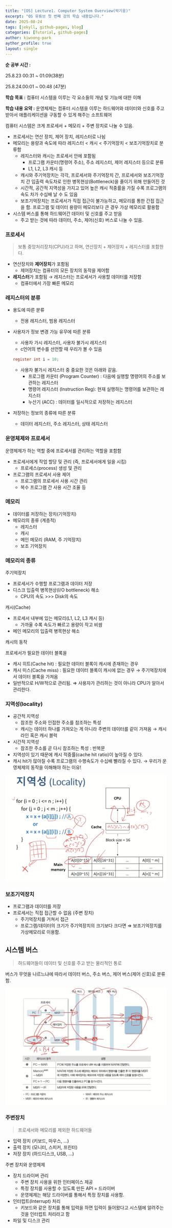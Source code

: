 ```yaml
---
title: "[OS] Lecture1. Computer System Overview(박기웅)"
excerpt: "OS 유튜브 첫 번째 강의 학습 내용입니다."
date: 2025-08-24
tags: [jekyll, github-pages, blog]
categories: [Tutorial, github-pages]
author: kiwoong-park
aythor_profile: true
layout: single
---
```


**순 공부 시간 :** 

25.8.23 00:31 ~ 01:09(38분)

25.8.24.00:01 ~ 00:48 (47분)

**학습 목표 :** 컴퓨터 시스템을 이루는 각 요소들의 개념 및 기능에 대한 이해

**학습 내용 요약 :** 운영체제는 컴퓨터 시스템을 이루는 하드웨어와 데이터와 신호를 주고 받아서 애플리케이션을 구동할 수 있게 해주는 소프트웨어

컴퓨터 시스템은 크게 프로세서 + 메모리 + 주변 장치로 나눌 수 있음. 

- 프로세서는 연산 장치, 제어 장치, 레지스터로 나뉨
- 메모리는 용량과 속도에 따라 레지스터 < 캐시 < 주기억장치 < 보조기억장치로 분류함
    - 레지스터와 캐시는 프로세서 안에 포함됨
        - 프로그램 카운터(명령어 주소), 주소 레지스터, 제어 레지스터 등으로 분류
        - L1, L2, L3 캐시 등
    - 캐시와 주기억장치는 각각, 프로세서와 주기억장치 간, 프로세서와 보조기억장치 간 입출력 속도차로 인한 병목현상(Bottleneck)을 줄이기 위해 만들어진 것
    - 시간적, 공간적 지역성을 가지고 있어 높은 캐시 적중률을 가질 수록 프로그램의 속도 차가 수십배 날 수 도 있음
    - 보조기억장치는 프로세서가 직접 접근이 불가능하고, 메모리를 통한 간접 접근을 함. 프로그램 및 데이터 용량이 메모리보다 큰 경우 가상 메모리로 활용함
- 시스템 버스를 통해 하드웨어간 데이터 및 신호를 주고 받음
    - 주고 받는 것에 따라 데이터, 주소, 제어(신호) 버스로 나눌 수 있음.

### 프로세서

> 보통 중앙처리장치(CPU)라고 하며, 연산장치 + 제어장치 + 레지스터를 포함한다.
> 
- 연산장치와 **제어장치**가 포함됨
    - 제어장치는 컴퓨터의 모든 장치의 동작을 제어함
- **레지스터**가 포함됨 → 레지스터는 프로세서가 사용할 데이터를 저장함
    - 컴퓨터에서 가장 빠른 메모리

### 레지스터의 분류

- 용도에 따른 분류
    - 전용 레지스터, 범용 레지스터
- 사용자가 정보 변경 가능 유무에 따른 분류
    - 사용자 가시 레지스터, 사용자 불가시 레지스터
    - c언어의 변수를 선언할 때 우리가 볼 수 있음
    
    ```c
    register int i = 10;
    ```
    
    - 사용자 불가시 레지스터 중 중요한 것은 아래와 같음.
        - 프로그램 카운터 (Program Counter) : 다음에 실행할 명령어의 주소를 보관하는 레지스터
        - 명령어 레지스터 (Instruction Reg): 현재 실행하는 명령어를 보관하는 레지스터
        - 누산기 (ACC) : 데이터를 일시적으로 저장하는 레지스터
- 저장하는 정보의 종류에 따른 분류
    - 데이터 레지스터, 주소 레지스터, 상태 레지스터

### 운영체제와 프로세서

운영체제가 하는 역할 중에 프로세서를 관리하는 역할을 포함함

- 프로세서에게 작업 할당 및 관리 (즉, 프로세서에게 일을 시킴)
    - 프로세스(process) 생성 및 관리
- 프로그램의 프로세서 사용 제어
    - 프로그램의 프로세서 사용 시간 관리
    - 복수 프로그램 간 사용 시간 조율 등

### 메모리

- 데이터를 저장하는 장치(기억장치)
- 메모리의 종류 (계층적)
    - 레지스터
    - 캐시
    - 메인 메모리 (RAM, 주 기억장치)
    - 보조 기억장치

### 메모리의 종류

주기억장치

- 프로세서가 수행할 프로그램과 데이터 저장
- 디스크 입출력 병목현상(I/O bottleneck) 해소
    - CPU의 속도 >>> Disk의 속도

캐시(Cache)

- 프로세서 내부에 있는 메모리(L1, L2, L3 캐시 등)
    - 가까울 수록 속도가 빠르고 용량이 작고 비쌈
- 메인 메모리의 입출력 병목현상 해소

캐시의 동작

프로세서가 필요한 데이터 블록을 

- 캐시 히트(Cache hit) : 필요한 데이터 블록이 캐시에 존재하는 경우
- 캐시 미스(Cache miss) : 필요한 데이터 블록이 캐시에 없는 경우 → 주기억장치에서 데이터 블록을 가져옴
- 일반적으로 H/W적으로 관리됨. ⇒ 사용자가 관리하는 것이 아니라 CPU가 알아서 관리한다.

### 지역성(locality)

- 공간적 지역성
    - 참조한 주소와 인접한 주소를 참조하는 특성
    - 캐시는 데이터 하나를 가져오는 게 아니라 주변의 데이터를 같이 가져옴 → 캐시 라인 혹은 캐시 블럭
- 시간적 지역성
    - 참조한 주소를 곧 다시 참조하는 특성 : 반복문
- 지역성이 있기 때문에 캐시 적중률(cache hit ratio)이 높아질 수 있다.
- 캐시 hit가 많아질 수록 프로그램의 수행속도가 수십배 빨라질 수 있다. → 우리가 운영체제의 동작을 이해해야 하는 이유!

![lec1_locality.png](/assets/images/lec1_locality.png)

### 보조기억장치

- 프로그램과 데이터를 저장
- 프로세서는 직접 접근할 수 없음 (주변 장치)
    - 주기억장치를 거쳐서 접근
    - 프로그램/데이터의 크기가 주기억장치의 크기보다 크다면 ⇒ 보조기억장치를 가상메모리로 이용함.

## 시스템 버스

> 하드웨어들이 데이터 및 신호를 주고 받는 물리적인 통로
> 

버스가 무엇을 나르느냐에 따라서 데이터 버스, 주소 버스, 제어 버스(제어 신호)로 분류함.

![lec1_systemBus.png](/assets/images/lec1_systemBus.png)

### 주변장치

> 프로세서와 메모리를 제외한 하드웨어들
> 
- 입력 장치 (키보드, 마우스, …)
- 출력 장치 (모니터, 스피커, 프린터)
- 저장 장치 (하드디스크, USB, …)

주변 장치와 운영체제

- 장치 드라이버 관리
    - 주변 장치 사용을 위한 인터페이스 제공
    - 특정 장치를 사용할 수 있도록 만든 API = 드라이버
    - 운영체제는 해당 드라이버를 통해서 특정 장치를 사용함.
- 인터럽트(Interrupt) 처리
    - 키보드와 같은 장치를 통해 입력을 하면 입력이 들어왔다고 시스템에 알려주는 것을 인터럽트 처리라고 함
- 파일 및 디스크 관리
